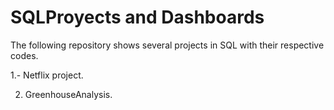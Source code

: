 # SQLProyects and Dashboards
The following repository shows several projects in SQL with their respective codes.

1.- Netflix project.

2. GreenhouseAnalysis.
